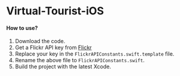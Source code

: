 # Virtual-Tourist-iOS

#### How to use?

1. Download the code.
1. Get a Flickr API key from [Flickr](https://www.flickr.com/services/apps/create/)
1. Replace your key in the `FlickrAPIConstants.swift.template` file.
1. Rename the above file to `FlickrAPIConstants.swift`.
1. Build the project with the latest Xcode.
